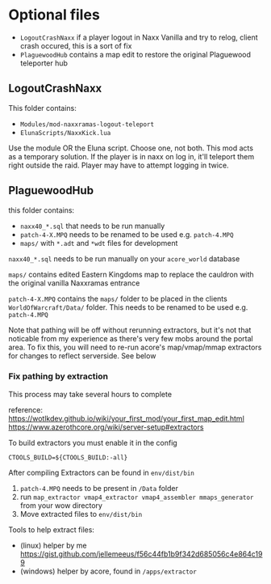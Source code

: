 # Optional files
* `LogoutCrashNaxx` if a player logout in Naxx Vanilla and try to relog, client crash occured, this is a sort of fix
* `PlaguewoodHub` contains a map edit to restore the original Plaguewood teleporter hub

## LogoutCrashNaxx
This folder contains:
* `Modules/mod-naxxramas-logout-teleport`
* `ElunaScripts/NaxxKick.lua`

Use the module OR the Eluna script. Choose one, not both.
This mod acts as a temporary solution. If the player is in naxx on log in, it'll teleport them right outside the raid. Player may have to attempt logging in twice.

## PlaguewoodHub
this folder contains:
* `naxx40_*.sql` that needs to be run manually
* `patch-4-X.MPQ` needs to be renamed to be used e.g. `patch-4.MPQ`
* `maps/` with `*.adt` and `*wdt` files for development

`naxx40_*.sql` needs to be run manually on your `acore_world` database

`maps/` contains edited Eastern Kingdoms map to replace the cauldron
with the original vanilla Naxxramas entrance

`patch-4-X.MPQ` contains the `maps/` folder to be placed in the clients `WorldOfWarcraft/Data/` folder. This needs to be renamed to be used e.g. `patch-4.MPQ`

Note that pathing will be off without rerunning extractors, but it's not that noticable from my experience as there's very few mobs around the portal area. To fix this, you will need to re-run acore's map/vmap/mmap extractors for changes to reflect serverside. See below

### Fix pathing by extraction
This process may take several hours to complete

reference:
https://wotlkdev.github.io/wiki/your_first_mod/your_first_map_edit.html
https://www.azerothcore.org/wiki/server-setup#extractors

To build extractors you must enable it in the config
```
CTOOLS_BUILD=${CTOOLS_BUILD:-all}
```
After compiling Extractors can be found in `env/dist/bin`

1. `patch-4.MPQ` needs to be present in `/Data` folder
2. run `map_extractor vmap4_extractor vmap4_assembler mmaps_generator` from your wow directory
3. Move extracted files to `env/dist/bin`

Tools to help extract files:
* (linux) helper by me https://gist.github.com/jellemeeus/f56c44fb1b9f342d685056c4e864c199
* (windows) helper by acore, found in `/apps/extractor`
